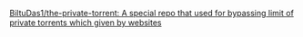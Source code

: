 
[BiltuDas1/the-private-torrent: A special repo that used for bypassing limit of private torrents which given by websites](https://github.com/BiltuDas1/the-private-torrent)
